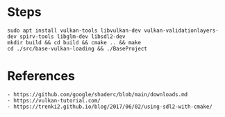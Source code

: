 # Steps

    sudo apt install vulkan-tools libvulkan-dev vulkan-validationlayers-dev spirv-tools libglm-dev libsdl2-dev
    mkdir build && cd build && cmake .. && make
    cd ./src/base-vulkan-loading && ./BaseProject


# References

    - https://github.com/google/shaderc/blob/main/downloads.md
    - https://vulkan-tutorial.com/
    - https://trenki2.github.io/blog/2017/06/02/using-sdl2-with-cmake/


